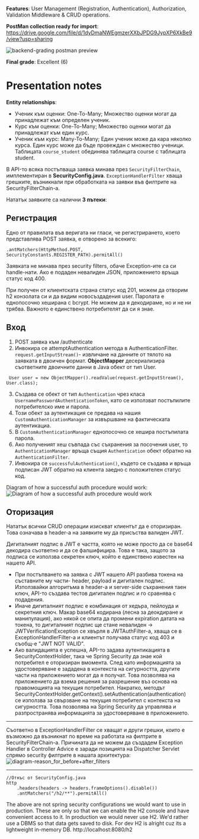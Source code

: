**Features**: User Management (Registration, Authentication), Authorization, Validation Middleware & CRUD operations.

**PostMan collection ready for import**: https://drive.google.com/file/d/1dyDmaNWEgmzerXXbJPDG9JypXP6XkBe9/view?usp=sharing

![backend-grading postman preview](https://github.com/IsmailSalehCode/backend-grading/assets/55927975/21f3130e-f810-4374-9168-0d85fcedd64f)

**Final grade**: Excellent (6)

# Presentation notes

**Entity relationships**:
- Ученик към оценки: One-To-Many; Множество оценки могат да принадлежат към определен ученик.
- Курс към оценки: One-To-Many; Множество оценки могат да принадлежат към един курс.
- Ученик към курс: Many-To-Many; Един ученик може да кара няколко курса. Един курс може да бъде провеждан с множество ученици. Таблицата `course_student` обединява таблицата course с таблицата student.

В API-то всяка постъпваща заявка минава през `SecurityFilterChain`, имплементиран в **SecurityConfig.java**. `ExceptionHandlerFilter` хваща грешките, възникнали при обработката на заявки във филтрите на SecurityFilterChain-а.

Нататък заявките са налични **3 пътеки**:

## Регистрация

Едно от правилата във веригата ни гласи, че регистрирането, което представлява POST заявка, е отворено за всекиго:

`.antMatchers(HttpMethod.POST, SecurityConstants.REGISTER_PATH).permitAll()`

Заявката не минава през security filters, обаче Exception-ите са си handle-нати. Ако е подаден невалиден JSON, приложението връща статус код 400.

При получен от клиентската страна статус код 201, можем да отворим h2 конзолата си и да видим новосъздадения user. Паролата е еднопосочно хеширана с bcrypt. Не можем да я декодираме, но и не ни трябва. Важното е единствено потребителят да си я знае.

## Вход

1. POST заявка към /authenticate
2. Инвокира се attemptAuthentication метода в AuthenticationFilter.
   `request.getInputStream()`- извличане на данните от тялото на заявката в двоичен формат.
   **ObjectMapper** десериализира съответните двоичните данни в Java обект от тип User.

```
 User user = new ObjectMapper().readValue(request.getInputStream(), User.class);
```

3. Създава се обект от тип `Authentication` чрез класа `UsernamePasswordAuthenticationToken`, като се използват постъпилите потребителско име и парола.
4. Този обект за аутентикация се предава на нашия `CustomAuthenticationManager` за извършване на фактическата аутентикациа.
5. В `CustomAuthenticationManager` еднопосочно се хешира постъпилата парола.
6. Ако полученият хеш съвпада със съхранения за посочения user, то `AuthenticationManager` връща същия `Authentication` обект обратно на `AuthenticationFilter`.
7. Инвокира се `successfulAuthentication()`, където се създава и връща подписан JWT обратно на клиента заедно с положителен статус код.

Diagram of how a successful auth procedure would work:
![Diagram of how a successful auth procedure would work](https://github.com/IsmailSalehCode/backend-grading/assets/55927975/1eb04d62-772f-4062-b4e5-8bb16822923c)

## Оторизация

Нататък всички CRUD операции изискват клиентът да е оторизиран. Това означава в header-а на заявките му да присъства валиден JWT.

Дигиталният подпис в JWT е частта, която не може просто да се base64 декодира съответно и да се фалшифицира. Това е така, защото за подписа се използва секретен ключ, който е единствено известен на нашето API.

- При постъпването на заявка с JWT нашето API разбива токена на съставните му части- header, payload и дигитален подпис. Използвайки алгоритъма в header-a и server-side съхранения таен ключ, API-то създава тестов дигитален подпис и го сравнява с подадения.
- Иначе дигиталният подпис е комбинация от хедъра, пейлоуда и секретния ключ. Макар base64 кодирана (лесна за деокдиране и манипулация), ако някой се опита да промени expiration датата на токена, то дигиталният подпис ще стане невалиден -> JWTVerificationException се хвърля в JWTAuthFilter-а, хваща се в ExceptionHandlerFilter-а и клиентът получава статус код 403 и съобщ-е "JWT NOT VALID".
- Ако валидацията е успешна, API-то задава аутентикацията в SecurityContextHolder, така че Spring Security да знае кой потребител е оторизиран вмомента. След като информацията за удостоверяване е зададена в контекста на сигурността, другите части на приложението могат да я получат. Това позволява на приложението да взема решения за разрешение въз основа на правомощията на текущия потребител. Накратко, методът SecurityContextHolder.getContext().setAuthentication(authentication) се използва за свързване на текущия потребител с контекста на сигурността. Това позволява на Spring Security да управлява и разпространява информацията за удостоверяване в приложението.

---

Съответно в ExceptionHandlerFilter се хващат и други грешки, които е възможно да възникнат по време на работата на филтрите в SecurityFilterChain-а. Причината да не можем да създадем Exception Handler в Controller Advice е заради позицията на Dispatcher Servlet спрямо security филтрите в нашата архитектура:
![diagram-reason_for_before+after_filters](https://github.com/IsmailSalehCode/backend-grading/assets/55927975/262f52d4-6580-4a29-b2f6-9d679644450d)

---

```
//Откъс от SecurityConfig.java
http
    .headers(headers -> headers.frameOptions().disable())
    .antMatchers("/h2/**").permitAll()
```

The above are not spring security configurations we would want to use in production. These are only so that we can enable the H2 console and have convenient access to it.
In production we would never use H2. We'd rather use a DBMS so that data gets saved to disk. For dev H2 is alright cuz its a lightweight in-memory DB.
http://localhost:8080/h2



